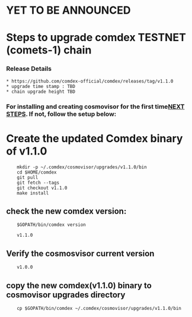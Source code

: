# YET TO BE ANNOUNCED

# Steps to upgrade comdex TESTNET (comets-1) chain

### Release Details
    * https://github.com/comdex-official/comdex/releases/tag/v1.1.0
    * upgrade time stamp : TBD
    * chain upgrade height TBD


### For installing and creating cosmovisor for the first time[NEXT STEPS](#https://github.com/comdex-official/networks/blob/main/testnet/cosmovisor-setup.md). If not, follow the setup below:

# Create the updated Comdex binary of v1.1.0

```shell
    mkdir -p ~/.comdex/cosmovisor/upgrades/v1.1.0/bin
    cd $HOME/comdex
    git pull
    git fetch --tags
    git checkout v1.1.0
    make install
```

## check the new comdex version:

```shell
    $GOPATH/bin/comdex version
```

```shell
    v1.1.0
```

## Verify the cosmosvisor current version

```shell
    v1.0.0
```
## copy the new comdex(v1.1.0) binary to cosmovisor upgrades directory

```shell
    cp $GOPATH/bin/comdex ~/.comdex/cosmovisor/upgrades/v1.1.0/bin
```
